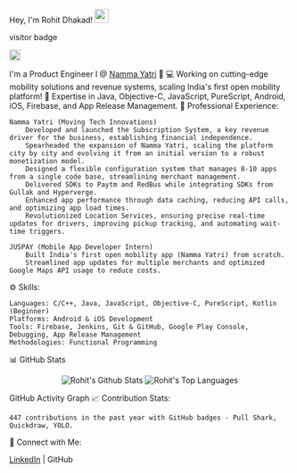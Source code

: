 Hey, I'm Rohit Dhakad! <img src="https://media.giphy.com/media/hvRJCLFzcasrR4ia7z/giphy.gif" width="25px">

visitor badge

<a href="https://github.com/Rohit4997"><img alt="followers" title="Follow me on Github" src="https://img.shields.io/github/followers/rohit4997?color=236ad3&labelColor=1155ba&style=for-the-badge&logo=github&label=Follow" height="20px"/></a>

I'm a Product Engineer I @ <a href="https://nammayatri.in/">Namma Yatri</a> 🚀
💻 Working on cutting-edge mobility solutions and revenue systems, scaling India's first open mobility platform!
📜 Expertise in Java, Objective-C, JavaScript, PureScript, Android, iOS, Firebase, and App Release Management.
💼 Professional Experience:

    Namma Yatri (Moving Tech Innovations)
        Developed and launched the Subscription System, a key revenue driver for the business, establishing financial independence.
        Spearheaded the expansion of Namma Yatri, scaling the platform city by city and evolving it from an initial version to a robust monetization model.
        Designed a flexible configuration system that manages 8-10 apps from a single code base, streamlining merchant management.
        Delivered SDKs to Paytm and RedBus while integrating SDKs from Gullak and Hyperverge.
        Enhanced app performance through data caching, reducing API calls, and optimizing app load times.
        Revolutionized Location Services, ensuring precise real-time updates for drivers, improving pickup tracking, and automating wait-time triggers.

    JUSPAY (Mobile App Developer Intern)
        Built India's first open mobility app (Namma Yatri) from scratch.
        Streamlined app updates for multiple merchants and optimized Google Maps API usage to reduce costs.

⚙️ Skills:

    Languages: C/C++, Java, JavaScript, Objective-C, PureScript, Kotlin (Beginner)
    Platforms: Android & iOS Development
    Tools: Firebase, Jenkins, Git & GitHub, Google Play Console, Debugging, App Release Management
    Methodologies: Functional Programming

📊 GitHub Stats
<p align="center"> <a><img alt="Rohit's Github Stats" src="https://denvercoder1-github-readme-stats.vercel.app/api?username=Rohit4997&show_icons=true&count_private=true&theme=react&hide_border=true&bg_color=1F222E&title_color=F85D7F&icon_color=F8D866" /></a> <a><img alt="Rohit's Top Languages" src="https://denvercoder1-github-readme-stats.vercel.app/api/top-langs/?username=Rohit4997&langs_count=8&layout=compact&theme=react&hide_border=true&bg_color=1F222E&title_color=F85D7F&icon_color=F8D866" /></a> </p>

GitHub Activity Graph
📈 Contribution Stats:

    447 contributions in the past year with GitHub badges - Pull Shark, Quickdraw, YOLO.

📱 Connect with Me:

<a href="https://www.linkedin.com/in/rohit-4997/" target="_blank">LinkedIn</a> | GitHub
